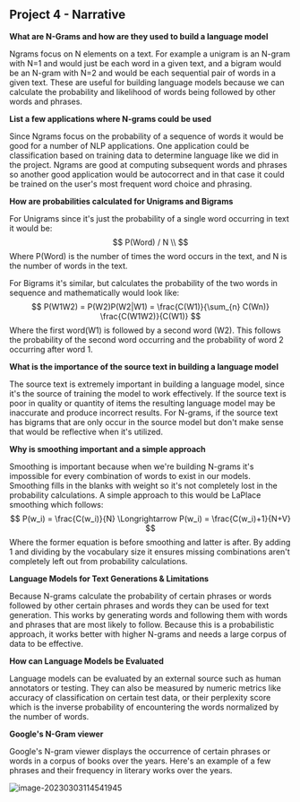 ## Project 4 - Narrative

**What are N-Grams and how are they used to build a language model**

Ngrams focus on N elements on a text. For example a unigram is an N-gram with N=1 and would just be each word in a given text, and a bigram would be an N-gram with N=2 and would be each sequential pair of words in a given text. These are useful for building language models because we can calculate the probability and likelihood of words being followed by other words and phrases. 

**List a few applications where N-grams could be used**

Since Ngrams focus on the probability of a sequence of words it would be good for a number of NLP applications. One application could be classification based on training data to determine language like we did in the project. Ngrams are good at computing subsequent words and phrases so another good application would be autocorrect and in that case it could be trained on the user's most frequent word choice and phrasing. 

**How are probabilities calculated for Unigrams and Bigrams**

For Unigrams since it's just the probability of a single word occurring in text it would be:
$$
P(Word) / N \\
$$
Where P(Word) is the number of times the word occurs in the text, and N is the number of words in the text.

For Bigrams it's similar, but calculates the probability of the two words in sequence and mathematically would look like:
$$
P(W1W2) = P(W2)P(W2|W1) = \frac{C(W1)}{\sum_{n} C(Wn)} \frac{C(W1W2)}{C(W1)}
$$
Where the first word(W1) is followed by a second word (W2). This follows the probability of the second word occurring and the probability of word 2 occurring after word 1.

**What is the importance of the source text in building a language model**

The source text is extremely important in building a language model, since it's the source of training the model to work effectively. If the source text is poor in quality or quantity of items the resulting language model may be inaccurate and produce incorrect results. For N-grams, if the source text has bigrams that are only occur in the source model but don't make sense that would be reflective when it's utilized.

**Why is smoothing important and a simple approach**

Smoothing is important because when we're building N-grams it's impossible for every combination of words to exist in our models. Smoothing fills in the blanks with weight so it's not completely lost in the probability calculations. A simple approach to this would be LaPlace smoothing which follows:
$$
P(w_i) = \frac{C(w_i)}{N} \Longrightarrow P(w_i) = \frac{C(w_i)+1}{N+V}
$$
Where the former equation is before smoothing and latter is after. By adding 1 and dividing by the vocabulary size it ensures missing combinations aren't completely left out from probability calculations.

**Language Models for Text Generations & Limitations**

Because N-grams calculate the probability of certain phrases or words followed by other certain phrases and words they can be used for text generation. This works by generating words and following them with words and phrases that are most likely to follow. Because this is a probabilistic approach, it works better with higher N-grams and needs a large corpus of data to be effective.

**How can Language Models be Evaluated**

Language models can be evaluated by an external source such as human annotators or testing. They can also be measured by numeric metrics like accuracy of classification on certain test data, or their perplexity score which is the inverse probability of encountering the words normalized by the number of words.

**Google's N-Gram viewer**

Google's N-gram viewer displays the occurrence of certain phrases or words in a corpus of books over the years. Here's an example of a few phrases and their frequency in literary works over the years.

![image-20230303114541945](C:\Users\myaku\AppData\Roaming\Typora\typora-user-images\image-20230303114541945.png)